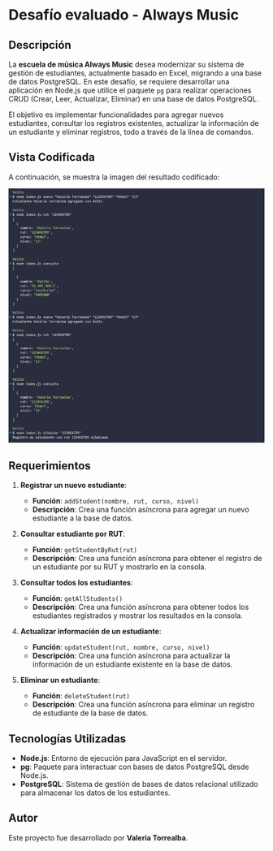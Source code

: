 # Desafío evaluado - Always Music

## Descripción

La **escuela de música Always Music** desea modernizar su sistema de gestión de estudiantes, actualmente basado en Excel, migrando a una base de datos PostgreSQL. En este desafío, se requiere desarrollar una aplicación en Node.js que utilice el paquete `pg` para realizar operaciones CRUD (Crear, Leer, Actualizar, Eliminar) en una base de datos PostgreSQL.

El objetivo es implementar funcionalidades para agregar nuevos estudiantes, consultar los registros existentes, actualizar la información de un estudiante y eliminar registros, todo a través de la línea de comandos.

## Vista Codificada

A continuación, se muestra la imagen del resultado codificado:

![001](screenshot/001.png)

## Requerimientos

1. **Registrar un nuevo estudiante**:
   - **Función**: `addStudent(nombre, rut, curso, nivel)`
   - **Descripción**: Crea una función asíncrona para agregar un nuevo estudiante a la base de datos.

2. **Consultar estudiante por RUT**:
   - **Función**: `getStudentByRut(rut)`
   - **Descripción**: Crea una función asíncrona para obtener el registro de un estudiante por su RUT y mostrarlo en la consola.

3. **Consultar todos los estudiantes**:
   - **Función**: `getAllStudents()`
   - **Descripción**: Crea una función asíncrona para obtener todos los estudiantes registrados y mostrar los resultados en la consola.

4. **Actualizar información de un estudiante**:
   - **Función**: `updateStudent(rut, nombre, curso, nivel)`
   - **Descripción**: Crea una función asíncrona para actualizar la información de un estudiante existente en la base de datos.

5. **Eliminar un estudiante**:
   - **Función**: `deleteStudent(rut)`
   - **Descripción**: Crea una función asíncrona para eliminar un registro de estudiante de la base de datos.

## Tecnologías Utilizadas

- **Node.js**: Entorno de ejecución para JavaScript en el servidor.
- **pg**: Paquete para interactuar con bases de datos PostgreSQL desde Node.js.
- **PostgreSQL**: Sistema de gestión de bases de datos relacional utilizado para almacenar los datos de los estudiantes.

## Autor

Este proyecto fue desarrollado por **Valeria Torrealba**.
